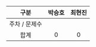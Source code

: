 |                 구분                 | 박승호 | 최현진 |
| :---------------------------------------: | :-------: | :-------: | 
| 주차 / 문제수 | | |
| 합계 | 0 | 0 |
